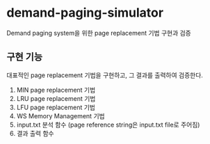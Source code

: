 # demand-paging-simulator
Demand paging system을 위한 page replacement 기법 구현과 검증

## 구현 기능
대표적인 page replacement 기법을 구현하고, 그 결과를 출력하여 검증한다.

1. MIN page replacement 기법
2. LRU page replacement 기법
3. LFU page replacement 기법
4. WS Memory Management 기법
5. input.txt 분석 함수 (page reference string은 input.txt file로 주어짐)
6. 결과 출력 함수
